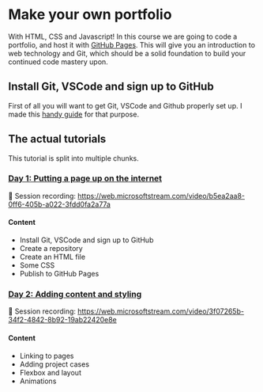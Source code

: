 # Make your own portfolio

With HTML, CSS and Javascript! In this course we are going to code a portfolio, and host it with [GitHub Pages](https://pages.github.com/). This will give you an introduction to web technology and Git, which should be a solid foundation to build your continued code mastery upon.

## Install Git, VSCode and sign up to GitHub

First of all you will want to get Git, VSCode and Github properly set up. I made this [handy guide](./setup.md) for that purpose.

## The actual tutorials

This tutorial is split into multiple chunks.

### [Day 1: Putting a page up on the internet](./day-1.md)

🎥 Session recording: https://web.microsoftstream.com/video/b5ea2aa8-0ff6-405b-a022-3fdd0fa2a77a

#### Content

- Install Git, VSCode and sign up to GitHub
- Create a repository
- Create an HTML file
- Some CSS
- Publish to GitHub Pages

### [Day 2: Adding content and styling](./day-2.md)

🎥 Session recording: https://web.microsoftstream.com/video/3f07265b-34f2-4842-8b92-19ab22420e8e

#### Content

- Linking to pages
- Adding project cases
- Flexbox and layout
- Animations
